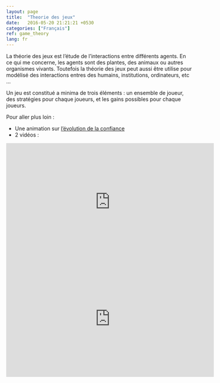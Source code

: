 ```yaml
---
layout: page
title:  "Theorie des jeux"
date:   2016-05-20 21:21:21 +0530
categories: ["Français"]
ref: game_theory
lang: fr
---
```



La théorie des jeux est l’étude de l’interactions entre différents agents. En ce qui me concerne, les agents sont des plantes, des animaux ou autres organismes vivants. Toutefois la théorie des jeux peut aussi être utilise pour modélisé des interactions entres des humains, institutions, ordinateurs, etc …

Un jeu est constitué a minima de trois éléments : un ensemble de joueur, des stratégies pour chaque joueurs, et les gains possibles pour chaque joueurs.

Pour aller plus loin :

- Une animation sur [l’évolution de la confiance](https://ncase.me/trust/)
- 2 vidéos :

<iframe width="560" height="315" src="https://www.youtube.com/embed/StRqGx9ri2I" frameborder="0" allow="accelerometer; autoplay; clipboard-write; encrypted-media; gyroscope; picture-in-picture" allowfullscreen></iframe>

<iframe width="560" height="315" src="https://www.youtube.com/embed/fBYCoPAmpr4" frameborder="0" allow="accelerometer; autoplay; clipboard-write; encrypted-media; gyroscope; picture-in-picture" allowfullscreen></iframe>



<!-- Global site tag (gtag.js) - Google Analytics -->
<script async src="https://www.googletagmanager.com/gtag/js?id=G-VPTWJKGKTG"></script>
<script>
  window.dataLayer = window.dataLayer || [];
  function gtag(){dataLayer.push(arguments);}
  gtag('js', new Date());

  gtag('config', 'G-VPTWJKGKTG');
</script>

